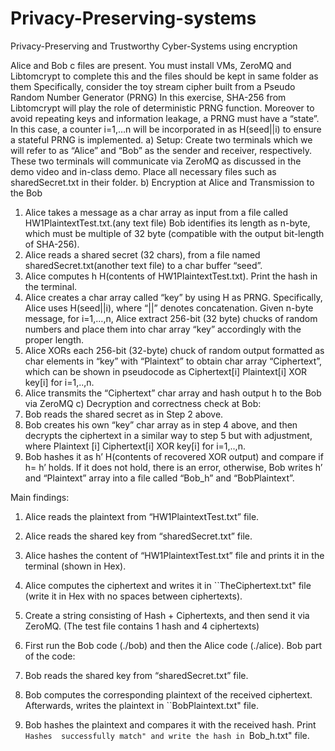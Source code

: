 # Privacy-Preserving-systems
Privacy-Preserving and Trustworthy Cyber-Systems using encryption

Alice and Bob c files are present.
You must install VMs, ZeroMQ and Libtomcrypt to complete this and the files should be kept in same folder as them
Specifically, consider the toy stream cipher built from a Pseudo Random Number Generator (PRNG) In this exercise, SHA-256 from Libtomcrypt will play the role of deterministic PRNG function. Moreover to avoid repeating keys and information leakage, a PRNG must have a “state”. In this case, a counter i=1,…n will be incorporated in as H(seed||i) to ensure a stateful PRNG is implemented. 
a) Setup: Create two terminals which we will refer to as “Alice” and “Bob” as the sender 
and receiver, respectively. These two terminals will communicate via ZeroMQ as 
discussed in the demo video and in-class demo. Place all necessary files such as 
sharedSecret.txt in their folder. 
b) Encryption at Alice and Transmission to the Bob
1) Alice takes a message as a char array as input from a file called HW1PlaintextTest.txt.(any text file)
Bob identifies its length as n-byte, which must be multiple of 32 byte (compatible with the output bit-length of SHA-256).
2) Alice reads a shared secret (32 chars), from a file named sharedSecret.txt(another text file) to a char buffer “seed”.
3) Alice computes h H(contents of HW1PlaintextTest.txt). Print the hash in the terminal.
4) Alice creates a char array called “key” by using H as PRNG. Specifically, Alice uses H(seed||i), where “||” denotes concatenation. Given n-byte message, for i=1,…,n, Alice  extract 256-bit (32 byte) chucks of random numbers and place them into char array “key”  accordingly with the proper length. 
5) Alice XORs each 256-bit (32-byte) chuck of random output formatted as char elements in 
“key” with “Plaintext” to obtain char array “Ciphertext”, which can be shown in 
pseudocode as Ciphertext[i] Plaintext[i] XOR key[i] for i=1,..,n.
6) Alice transmits the “Ciphertext” char array and hash output h to the Bob via ZeroMQ 
c) Decryption and correctness check at Bob:
7) Bob reads the shared secret as in Step 2 above. 
8) Bob creates his own “key” char array as in step 4 above, and then decrypts the ciphertext 
in a similar way to step 5 but with adjustment, where Plaintext [i] Ciphertext[i] XOR 
key[i] for i=1,..,n. 
9) Bob hashes it as h’ H(contents of recovered XOR output) and compare if h= h’ holds. If 
it does not hold, there is an error, otherwise, Bob writes h’ and “Plaintext” array into a 
file called “Bob_h” and “BobPlaintext”. 

Main findings:
1. Alice reads the plaintext from “HW1PlaintextTest.txt” file.
2. Alice reads the shared key from “sharedSecret.txt” file.
3. Alice hashes the content of “HW1PlaintextTest.txt” file and prints it in the terminal 
(shown in Hex).
4. Alice computes the ciphertext and writes it in ``TheCiphertext.txt" file (write it in Hex
with no spaces between ciphertexts).

1. Create a string consisting of Hash + Ciphertexts, and then send it via ZeroMQ. (The test 
file contains 1 hash and 4 ciphertexts)
2. First run the Bob code (./bob) and then the Alice code (./alice).
Bob part of the code:
1. Bob reads the shared key from “sharedSecret.txt” file.
2. Bob computes the corresponding plaintext of the received ciphertext. Afterwards, writes 
the plaintext in ``BobPlaintext.txt" file.
3. Bob hashes the plaintext and compares it with the received hash. Print ``Hashes 
successfully match" and write the hash in ``Bob_h.txt" file.
